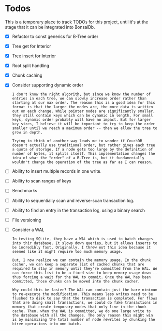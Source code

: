 # Todos

This is a temporary place to track TODOs for this project, until it's at the stage that it can be integrated into BonsaiDb.

- [x] Refactor to const generics for B-Tree order
- [x] Tree get for Interior
- [x] Tree insert for Interior
- [x] Root split handling
- [x] Chunk caching
- [x] Consider supporting dynamic order

      I don't know the right algorith, but since we know the number of entries in each tree, we can slowly increase order rather than starting at our max order. The reason this is a good idea for this format is that the larger the nodes are, the more data is written out on each change. While pointer nodes are significantly smaller, they still contain keys which can be dynamic in length. For small keys, dynamic order probably will have no impact. But for larger key sizes, I believe it will be important to try to keep the order smaller until we reach a maximum order -- then we allow the tree to grow in depth.

      Trying to think of another way leads me to wonder if CouchDB doesn't actually use traditional order, but rather gives each tree a quota of storage. If a node gets too large by the definition of number of bytes, it splits itself. This implementation changes the idea of what the "order" of a B-Tree is, but it fundamentally wouldn't change the operation of the tree as far as I can reason.
- [ ] Ability to insert multiple records in one write.
- [ ] Ability to scan ranges of keys
- [ ] Benchmarks
- [ ] Ability to sequentially scan and reverse-scan transaction log.
- [ ] Ability to find an entry in the transaction log, using a binary search
- [ ] File versioning
- [ ] Consider a WAL

      In testing SQLite, they have a WAL which is used to batch changes into thir database. It slows down queries, but it allows inserts to be incredibly fast. Originally, I threw out this idea because it seemed like it might require too much memory usage.

      But, I now realize we can contain the memory usage. In the chunk cacher, we can keep a separate list of cached chunks that are required to stay in memory until they're committed from the WAL. We can force this list to be a fixed size to keep memory usage down -- thus forcing a wait for the WAL to commit. Once the WAL has been committed, those chunks can be moved into the chunk cacher.

      Why could this be faster? The WAL can contain just the bare minimum to re-execute the modification. This means less writes need to be flushed to disk to say that the transaction is completed. For flows that are doing small transactions, we could do fake transactions in memory that create temporary nodes that only live in the chunk cache. Then, when the WAL is committed, we do one large write to the database with all the changes. The only reason this might win is by minimizing the total number of node rewrites by chunking the btree operations into one batch.